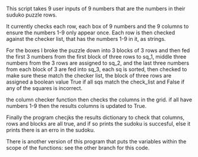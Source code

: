 This script takes 9 user inputs of 9 numbers that are the numbers in their suduko puzzle rows.

It currently checks each row, each box of 9 numbers and the 9 columns to ensure the numbers 1-9 only appear once. Each row is then checked against the checker list, that has the numbers 1-9 in it, as strings.

For the boxes I broke the puzzle down into 3 blocks of 3 rows and then fed the first 3 numbers from the first block of three rows to sq_1, middle three numbers from the 3 rows are assigned to sq_2, and the last three numbers from each block of 3 are fed into sq_3, each sq is sorted, then checked to make sure these match the checker list, the block of three rows are assigned a boolean value True if all sqs match the check_list and False if any of the squares is incorrect. 

the column checker function then checks the columns in the grid. if all have numbers 1-9 then the results columns is updated to True.

Finally the program checjks the results dictionary to check that columns, rows and blocks are all true, and if so prints the sudoku is succesful, else it prints there is an erro in the sudoku.

There is another version of this program that puts the variables within the scope of the functions: see the other branch for this code.
